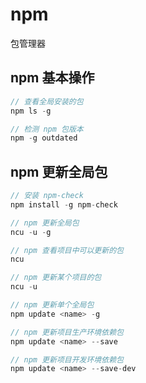 # npm
包管理器

## npm 基本操作

``` js
// 查看全局安装的包
npm ls -g

// 检测 npm 包版本
npm -g outdated
```

## npm 更新全局包

``` js
// 安装 npm-check
npm install -g npm-check

// npm 更新全局包
ncu -u -g

// npm 查看项目中可以更新的包
ncu

// npm 更新某个项目的包
ncu -u

// npm 更新单个全局包
npm update <name> -g

// npm 更新项目生产环境依赖包
npm update <name> --save

// npm 更新项目开发环境依赖包
npm update <name> --save-dev
```